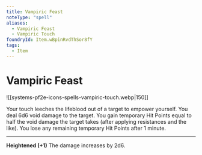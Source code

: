 ```yaml
---
title: Vampiric Feast
noteType: "spell"
aliases:
  - Vampiric Feast
  - Vampiric Touch
foundryId: Item.wBpinRvdThSor8fY
tags:
  - Item
---
```


# Vampiric Feast
![[systems-pf2e-icons-spells-vampiric-touch.webp|150]]

Your touch leeches the lifeblood out of a target to empower yourself. You deal 6d6 void damage to the target. You gain temporary Hit Points equal to half the void damage the target takes (after applying resistances and the like). You lose any remaining temporary Hit Points after 1 minute.

* * *

**Heightened (+1)** The damage increases by 2d6.
